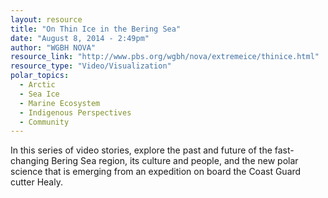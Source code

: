 ```yaml
---
layout: resource
title: "On Thin Ice in the Bering Sea"
date: "August 8, 2014 - 2:49pm"
author: "WGBH NOVA"
resource_link: "http://www.pbs.org/wgbh/nova/extremeice/thinice.html"
resource_type: "Video/Visualization"
polar_topics:
  - Arctic
  - Sea Ice
  - Marine Ecosystem
  - Indigenous Perspectives
  - Community
---
```


In this series of video stories, explore the past and future of the fast-changing Bering Sea region, its culture and people, and the new polar science that is emerging from an expedition on board the Coast Guard cutter Healy.